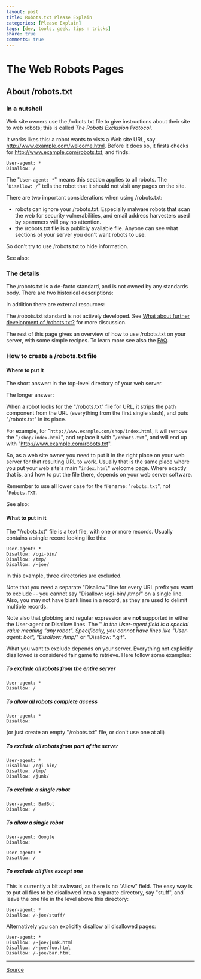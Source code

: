 ```yaml
---
layout: post
title: Robots.txt Please Explain
categories: [Please Explain]
tags: [dev, tools, geek, tips n tricks]
share: true
comments: true
---
```


# The Web Robots Pages

## About /robots.txt

### In a nutshell

Web site owners use the /robots.txt file to give instructions about their site to web robots; this is called _The Robots Exclusion Protocol_.

It works likes this: a robot wants to vists a Web site URL, say http://www.example.com/welcome.html. Before it does so, it firsts checks for http://www.example.com/robots.txt, and finds:


    User-agent: *
    Disallow: /


The "`User-agent: *`" means this section applies to all robots. The "`Disallow: /`" tells the robot that it should not visit any pages on the site.

There are two important considerations when using /robots.txt:

* robots can ignore your /robots.txt. Especially malware robots that scan the web for security vulnerabilities, and email address harvesters used by spammers will pay no attention.
* the /robots.txt file is a publicly available file. Anyone can see what sections of your server you don't want robots to use.

So don't try to use /robots.txt to hide information.

See also:

### The details

The /robots.txt is a de-facto standard, and is not owned by any standards body. There are two historical descriptions:

In addition there are external resources:

The /robots.txt standard is not actively developed. See [What about further development of /robots.txt?][1] for more discussion.

The rest of this page gives an overview of how to use /robots.txt on your server, with some simple recipes. To learn more see also the [FAQ][2].

### How to create a /robots.txt file

#### Where to put it

The short answer: in the top-level directory of your web server.

The longer answer:

When a robot looks for the "/robots.txt" file for URL, it strips the path component from the URL (everything from the first single slash), and puts "/robots.txt" in its place.

For example, for "`http://www.example.com/shop/index.html`, it will remove the "`/shop/index.html`", and replace it with "`/robots.txt`", and will end up with "http://www.example.com/robots.txt".

So, as a web site owner you need to put it in the right place on your web server for that resulting URL to work. Usually that is the same place where you put your web site's main "`index.html`" welcome page. Where exactly that is, and how to put the file there, depends on your web server software.

Remember to use all lower case for the filename: "`robots.txt`", not "`Robots.TXT`.

See also:

#### What to put in it

The "/robots.txt" file is a text file, with one or more records. Usually contains a single record looking like this:


    User-agent: *
    Disallow: /cgi-bin/
    Disallow: /tmp/
    Disallow: /~joe/


In this example, three directories are excluded.

Note that you need a separate "Disallow" line for every URL prefix you want to exclude -- you cannot say "Disallow: /cgi-bin/ /tmp/" on a single line. Also, you may not have blank lines in a record, as they are used to delimit multiple records.

Note also that globbing and regular expression are **not** supported in either the User-agent or Disallow lines. The '*' in the User-agent field is a special value meaning "any robot". Specifically, you cannot have lines like "User-agent: *bot*", "Disallow: /tmp/*" or "Disallow: *.gif".

What you want to exclude depends on your server. Everything not explicitly disallowed is considered fair game to retrieve. Here follow some examples:

##### To exclude all robots from the entire server


    User-agent: *
    Disallow: /



##### To allow all robots complete access


    User-agent: *
    Disallow:


(or just create an empty "/robots.txt" file, or don't use one at all)

##### To exclude all robots from part of the server


    User-agent: *
    Disallow: /cgi-bin/
    Disallow: /tmp/
    Disallow: /junk/


##### To exclude a single robot


    User-agent: BadBot
    Disallow: /


##### To allow a single robot


    User-agent: Google
    Disallow:

    User-agent: *
    Disallow: /


##### To exclude all files except one

This is currently a bit awkward, as there is no "Allow" field. The easy way is to put all files to be disallowed into a separate directory, say "stuff", and leave the one file in the level above this directory:


    User-agent: *
    Disallow: /~joe/stuff/


Alternatively you can explicitly disallow all disallowed pages:


    User-agent: *
    Disallow: /~joe/junk.html
    Disallow: /~joe/foo.html
    Disallow: /~joe/bar.html

---

[Source](http://www.robotstxt.org/robotstxt.html "Permalink to The Web Robots Pages")


[1]: faq/future.html
[2]: faq.html
  
